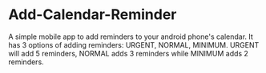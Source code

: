 # Add-Calendar-Reminder
A simple mobile app to add reminders to your android phone's calendar. It has 3 options of adding reminders: URGENT, NORMAL, MINIMUM.
URGENT will add 5 reminders, NORMAL adds 3 reminders while MINIMUM adds 2 reminders.
